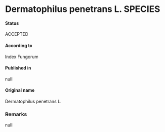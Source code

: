 # Dermatophilus penetrans L. SPECIES

#### Status
ACCEPTED

#### According to
Index Fungorum

#### Published in
null

#### Original name
Dermatophilus penetrans L.

### Remarks
null